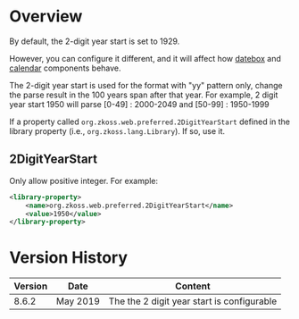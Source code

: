 # Overview

By default, the 2-digit year start is set to 1929.

However, you can configure it different, and it will affect how
[datebox]({{site.baseurl}}/zk_component_ref/input/datebox) and
[calendar]({{site.baseurl}}/zk_component_ref/input/calendar) components
behave.

The 2-digit year start is used for the format with "yy" pattern only,
change the parse result in the 100 years span after that year. For
example, 2 digit year start 1950 will parse \[0-49\] : 2000-2049 and
\[50-99\] : 1950-1999

If a property called `org.zkoss.web.preferred.2DigitYearStart` defined
in the library property (i.e.,
`org.zkoss.lang.Library`). If so, use it.

## 2DigitYearStart

Only allow positive integer. For example:

```xml
<library-property>
    <name>org.zkoss.web.preferred.2DigitYearStart</name>
    <value>1950</value>
</library-property>
```

# Version History

| Version | Date     | Content                                    |
|---------|----------|--------------------------------------------|
| 8.6.2   | May 2019 | The the 2 digit year start is configurable |
